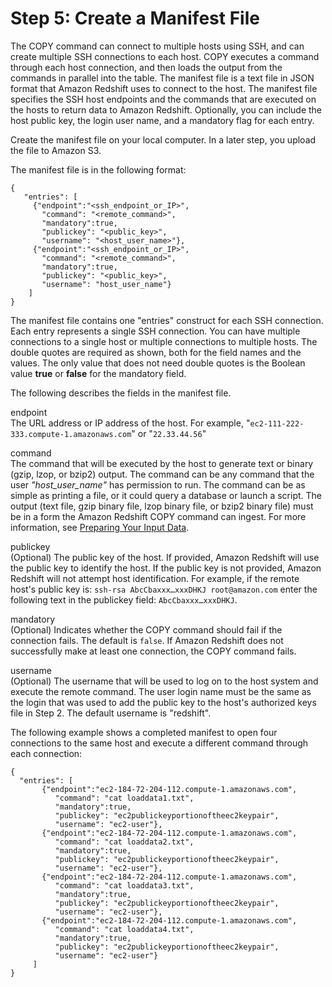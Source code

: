 # Step 5: Create a Manifest File<a name="load-from-host-steps-create-manifest"></a>

The COPY command can connect to multiple hosts using SSH, and can create multiple SSH connections to each host\. COPY executes a command through each host connection, and then loads the output from the commands in parallel into the table\. The manifest file is a text file in JSON format that Amazon Redshift uses to connect to the host\. The manifest file specifies the SSH host endpoints and the commands that are executed on the hosts to return data to Amazon Redshift\. Optionally, you can include the host public key, the login user name, and a mandatory flag for each entry\.

Create the manifest file on your local computer\. In a later step, you upload the file to Amazon S3\. 

The manifest file is in the following format:

```
{ 
   "entries": [ 
     {"endpoint":"<ssh_endpoint_or_IP>", 
       "command": "<remote_command>",
       "mandatory":true, 
       "publickey": "<public_key>", 
       "username": "<host_user_name>"}, 
     {"endpoint":"<ssh_endpoint_or_IP>", 
       "command": "<remote_command>",
       "mandatory":true, 
       "publickey": "<public_key>", 
       "username": "host_user_name"} 
    ] 
}
```

The manifest file contains one "entries" construct for each SSH connection\. Each entry represents a single SSH connection\. You can have multiple connections to a single host or multiple connections to multiple hosts\. The double quotes are required as shown, both for the field names and the values\. The only value that does not need double quotes is the Boolean value **true** or **false** for the mandatory field\. 

The following describes the fields in the manifest file\. 

endpoint  
The URL address or IP address of the host\. For example, "`ec2-111-222-333.compute-1.amazonaws.com`" or "`22.33.44.56`" 

command   
The command that will be executed by the host to generate text or binary \(gzip, lzop, or bzip2\) output\. The command can be any command that the user *"host\_user\_name"* has permission to run\. The command can be as simple as printing a file, or it could query a database or launch a script\. The output \(text file, gzip binary file, lzop binary file, or bzip2 binary file\) must be in a form the Amazon Redshift COPY command can ingest\. For more information, see [Preparing Your Input Data](t_preparing-input-data.md)\.

publickey  
\(Optional\) The public key of the host\. If provided, Amazon Redshift will use the public key to identify the host\. If the public key is not provided, Amazon Redshift will not attempt host identification\. For example, if the remote host's public key is: `ssh-rsa AbcCbaxxx…xxxDHKJ root@amazon.com` enter the following text in the publickey field: `AbcCbaxxx…xxxDHKJ`\. 

mandatory  
\(Optional\) Indicates whether the COPY command should fail if the connection fails\. The default is `false`\. If Amazon Redshift does not successfully make at least one connection, the COPY command fails\.

username  
\(Optional\) The username that will be used to log on to the host system and execute the remote command\. The user login name must be the same as the login that was used to add the public key to the host's authorized keys file in Step 2\. The default username is "redshift"\.

The following example shows a completed manifest to open four connections to the same host and execute a different command through each connection:

```
{ 
  "entries": [ 
       {"endpoint":"ec2-184-72-204-112.compute-1.amazonaws.com", 
          "command": "cat loaddata1.txt", 
          "mandatory":true, 
          "publickey": "ec2publickeyportionoftheec2keypair", 
          "username": "ec2-user"}, 
       {"endpoint":"ec2-184-72-204-112.compute-1.amazonaws.com", 
          "command": "cat loaddata2.txt", 
          "mandatory":true, 
          "publickey": "ec2publickeyportionoftheec2keypair", 
          "username": "ec2-user"},
       {"endpoint":"ec2-184-72-204-112.compute-1.amazonaws.com", 
          "command": "cat loaddata3.txt", 
          "mandatory":true, 
          "publickey": "ec2publickeyportionoftheec2keypair", 
          "username": "ec2-user"},
       {"endpoint":"ec2-184-72-204-112.compute-1.amazonaws.com", 
          "command": "cat loaddata4.txt", 
          "mandatory":true, 
          "publickey": "ec2publickeyportionoftheec2keypair", 
          "username": "ec2-user"}
     ] 
}
```